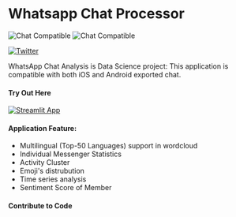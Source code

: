 # Whatsapp Chat Processor

![Chat Compatible](https://img.shields.io/badge/Chat%20Compatible-iOS-green) ![Chat Compatible](https://img.shields.io/badge/Chat%20Compatible-Android-green)

[![Twitter](https://img.shields.io/twitter/url?url=https%3A%2F%2Ftwitter.com%2FKumeriyaRahul)](https://twitter.com/intent/tweet?text=Wow:&url=https%3A%2F%2Fgithub.com%2Fraahoolkumeriya%2Fwhatsapp-chat-streamlit)

WhatsApp Chat Analysis is Data Science project:
This application is compatible with both iOS and Android exported chat.

#### Try Out Here
[![Streamlit App](https://static.streamlit.io/badges/streamlit_badge_black_white.svg)](https://share.streamlit.io/raahoolkumeriya/whatsapp-chat-streamlit/main/app.py)


#### Application Feature:
- Multilingual (Top-50 Languages) support in wordcloud
- Individual Messenger Statistics
- Activity Cluster
- Emoji's distrubution
- Time series analysis
- Sentiment Score of Member


#### Contribute to Code
